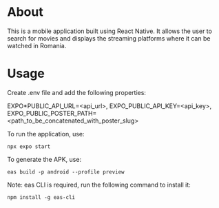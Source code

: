 # About

This is a mobile application built using React Native. It allows the user to search for movies and displays the streaming platforms where it can be watched in Romania.

# Usage

Create .env file and add the following properties:

EXPO\*PUBLIC_API_URL=<api_url>,
EXPO_PUBLIC_API_KEY=<api_key>,
EXPO_PUBLIC_POSTER_PATH=<path_to_be_concatenated_with_poster_slug>

To run the application, use:

```
npx expo start
```

To generate the APK, use:

```
eas build -p android --profile preview
```

Note: eas CLI is required, run the following command to install it:

```
npm install -g eas-cli
```
